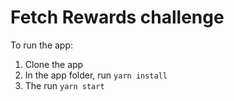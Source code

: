 # Fetch Rewards challenge
To run the app:
   1. Clone the app
   2. In the app folder, run `yarn install`
   3. The run `yarn start`
